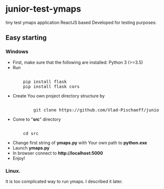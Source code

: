 # junior-test-ymaps
tiny test ymaps application ReactJS based
Developed for testing purposes:
<p>
<h2>Easy starting</h2>
<p>
<h3>Windows</h3>
<p>

<ul>
<li> First, make sure that the following are installed:
  		 Python 3 (>=3.5)
<li> Run 
<pre><tt>
	pip install flask
	pip install flask_cors
</tt></pre>
<li> Create You own project directory structure by
<pre><tt>
		git clone https://github.com/Vlad-Pischaeff/junior-test-ymaps.git
</tt></pre>
<li> Come to "<b>src</b>" directory
<pre><tt>
	cd src
</tt></pre>
<li> Change first string of <b>ymaps.py</b> with Your own path to <b>python.exe</b>
<li> Launch <b>ymaps.py</b>
<li> In browser connect to <b>http://localhost:5000</b>
<li> Enjoy!
</ul>

<h3>Linux.</h3>

It is too complicated way to run ymaps. I described it later.
